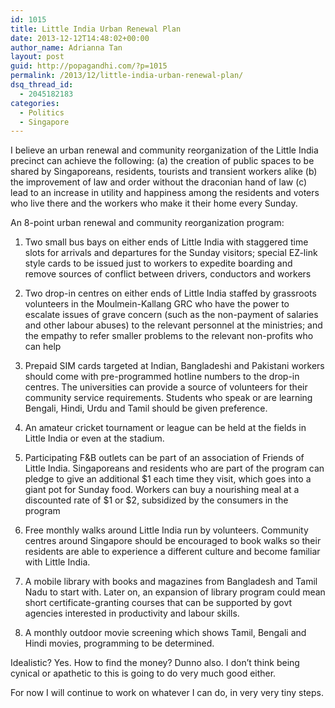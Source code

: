 ```yaml
---
id: 1015
title: Little India Urban Renewal Plan
date: 2013-12-12T14:48:02+00:00
author_name: Adrianna Tan
layout: post
guid: http://popagandhi.com/?p=1015
permalink: /2013/12/little-india-urban-renewal-plan/
dsq_thread_id:
  - 2045182183
categories:
  - Politics
  - Singapore
---
```

I believe an urban renewal and community reorganization of the Little India precinct can achieve the following: (a) the creation of public spaces to be shared by Singaporeans, residents, tourists and transient workers alike (b) the improvement of law and order without the draconian hand of law (c) lead to an increase in utility and happiness among the residents and voters who live there and the workers who make it their home every Sunday.

An 8-point urban renewal and community reorganization program:

1. Two small bus bays on either ends of Little India with staggered time slots for arrivals and departures for the Sunday visitors; special EZ-link style cards to be issued just to workers to expedite boarding and remove sources of conflict between drivers, conductors and workers

2. Two drop-in centres on either ends of Little India staffed by grassroots volunteers in the Moulmein-Kallang GRC who have the power to escalate issues of grave concern (such as the non-payment of salaries and other labour abuses) to the relevant personnel at the ministries; and the empathy to refer smaller problems to the relevant non-profits who can help

3. Prepaid SIM cards targeted at Indian, Bangladeshi and Pakistani workers should come with pre-programmed hotline numbers to the drop-in centres. The universities can provide a source of volunteers for their community service requirements. Students who speak or are learning Bengali, Hindi, Urdu and Tamil should be given preference.

4. An amateur cricket tournament or league can be held at the fields in Little India or even at the stadium.

5. Participating F&B outlets can be part of an association of Friends of Little India. Singaporeans and residents who are part of the program can pledge to give an additional $1 each time they visit, which goes into a giant pot for Sunday food. Workers can buy a nourishing meal at a discounted rate of $1 or $2, subsidized by the consumers in the program

6. Free monthly walks around Little India run by volunteers. Community centres around Singapore should be encouraged to book walks so their residents are able to experience a different culture and become familiar with Little India.

7. A mobile library with books and magazines from Bangladesh and Tamil Nadu to start with. Later on, an expansion of library program could mean short certificate-granting courses that can be supported by govt agencies interested in productivity and labour skills.

8. A monthly outdoor movie screening which shows Tamil, Bengali and Hindi movies, programming to be determined.

Idealistic? Yes. How to find the money? Dunno also. I don&#8217;t think being cynical or apathetic to this is going to do very much good either.

For now I will continue to work on whatever I can do, in very very tiny steps.
